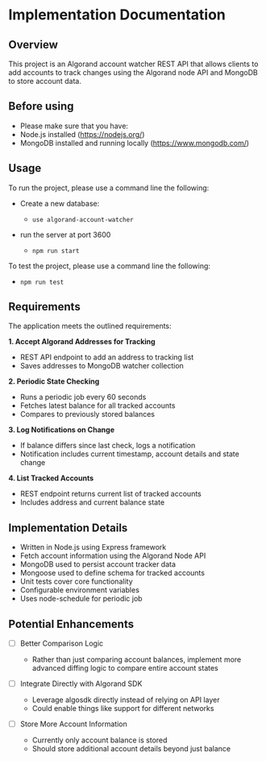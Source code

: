 # Implementation Documentation

## Overview
This project is an Algorand account watcher REST API that allows clients to add accounts to track changes using the Algorand node API and MongoDB to store account data.


## Before using

- Please make sure that you have:
 - Node.js installed (https://nodejs.org/)
 - MongoDB installed and running locally (https://www.mongodb.com/)

## Usage

To run the project, please use a command line the following:
- Create a new database:
   - `use algorand-account-watcher`


- run the server at port 3600
    - `npm run start` 

To test the project, please use a command line the following:
- `npm run test`

## Requirements

The application meets the outlined requirements:

**1. Accept Algorand Addresses for Tracking**

- REST API endpoint to add an address to tracking list
- Saves addresses to MongoDB watcher collection

**2. Periodic State Checking**

- Runs a periodic job every 60 seconds
- Fetches latest balance for all tracked accounts
- Compares to previously stored balances

**3. Log Notifications on Change**

- If balance differs since last check, logs a notification
- Notification includes current timestamp, account details and state change

**4. List Tracked Accounts**

- REST endpoint returns current list of tracked accounts
- Includes address and current balance state

## Implementation Details

- Written in Node.js using Express framework
- Fetch account information using the Algorand Node API
- MongoDB used to persist account tracker data
- Mongoose used to define schema for tracked accounts
- Unit tests cover core functionality
- Configurable environment variables
- Uses node-schedule for periodic job

## Potential Enhancements

- [ ] Better Comparison Logic
  - Rather than just comparing account balances, implement more advanced diffing logic to compare entire account states


- [ ] Integrate Directly with Algorand SDK
  - Leverage algosdk directly instead of relying on API layer
  - Could enable things like support for different networks


- [ ] Store More Account Information
  - Currently only account balance is stored
  - Should store additional account details beyond just balance